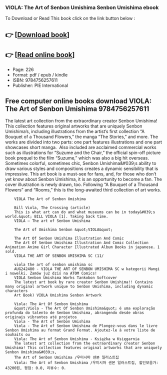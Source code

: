 ### VIOLA: The Art of Senbon Umishima Senbon Umishima ebook

To Download or Read This book click on the link button below :

## 👉  [**[Download book](http://ebooksharez.info/download.php?group=book&from=github.com&id=721570&lnk=1081 "Download book")**]

## 👉  [**[Read online book](http://ebooksharez.info/download.php?group=book&from=github.com&id=721570&lnk=1081 "Read online book")**]


* Page: 226
* Format: pdf / epub / kindle
* ISBN: 9784756257611
* Publisher: PIE International



## Free computer online books download VIOLA: The Art of Senbon Umishima 9784756257611



The latest art collection from the extraordinary creator Senbon Umishima! This collection features original artworks that are uniquely Senbon Umishima’s, including illustrations from the artist’s first collection “A Bouquet of a Thousand Flowers,” the manga “The Stories,” and more.
 The works are divided into two parts: one part features illustrations and one part showcases short manga. 
 Also included are acclaimed commercial works such as illustrations for “Suzume and the Chair,” the official spin-off picture book prequel to the film “Suzume,” which was also a big hit overseas.
 Sometimes colorful, sometimes chic, Senbon Umishima&amp;#039;s ability to draw various styles and compositions creates a dynamic sensibility that is impressive. This art book is a must-see for fans, and, for those who don’t yet know about Senbon Umishima, it is an opportunity to become a fan. The cover illustration is newly drawn, too. Following “A Bouquet of a Thousand Flowers” and “Rooms,” this is the long-awaited third collection of art works.


        VIOLA The Art of Senbon Umishima
        
        Bill Viola, The Crossing (article)
        This is what art can do and what museums can be in today&#039;s world.&quot; BILL VIOLA [1]. Taking back time.
        VIOLA – The art of Senbon Umishima
        
        The Art of Umishima Senbon &quot;VIOLA&quot;
        
        The Art Of Senbon Umishima Illustration And Comic
        The Art Of Senbon Umishima Illustration And Comic Collection Animation Anime Girl Character Illustrated Album Books in japanese. 1 sold.
        VIOLA THE ART OF SENBON UMISHIMA SC (11/
        
        viola the art of senbon umishima sc
        AUG242480 - VIOLA THE ART OF SENBON UMISHIMA SC w kategorii Mangi i nowelki. Zamów już dziś na ATOM Comics!
        VIOLA Senbon Umishima Works Tankobon Softcover
        The latest art book by rare creator Senbon Umishima!! Contains many original artwork unique to Senbon Umishima, including dynamic characters 
        Art Book) VIOLA Umishima Senbon Artwork
        
        Viola: The Art Of Senbon Umishima
        &quot;Viola - The Art Of Senbon Umishima&quot; é uma exploração profunda do talento de Senbon Umishima, abrangendo desde obras originais vibrantes até projetos 
        Viola - The Art of Senbon Umishima
        Viola - The Art of Senbon Umishima de Plongez-vous dans le livre Senbon Umishima au format Grand Format. Ajoutez-le à votre liste de souhaits ou 
        Viola: The Art of Senbon Umishima - Książka w Księgarnia
        The latest art collection from the extraordinary creator Senbon Umishima! This collection features original artworks that are uniquely Senbon Umishima&#039;s, 
        The Art of Senbon Umishima /우미시마 센본 일러스트집
        Viola: The Art of Senbon Umishima /우미시마 센본 일러스트집, 할인모음가: 43200원, 평점: 0.0, 리뷰수: 0.
    





